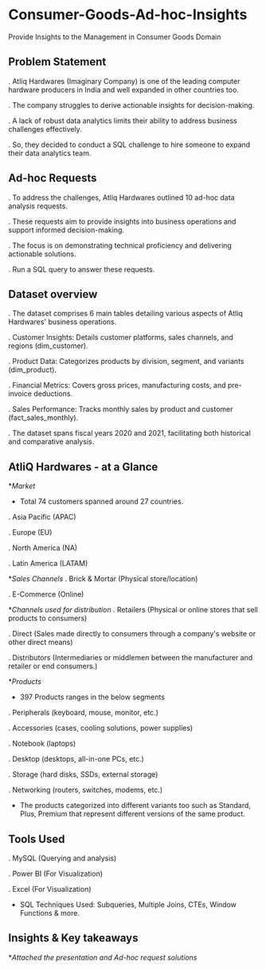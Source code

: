 # Consumer-Goods-Ad-hoc-Insights
Provide Insights to the Management in Consumer Goods Domain

## Problem Statement
. Atliq Hardwares (Imaginary Company) is one of the leading computer hardware producers in India and well expanded in other countries too.

. The company struggles to derive actionable insights for decision-making.

. A lack of robust data analytics limits their ability to address business challenges effectively.

. So, they decided to conduct a SQL challenge to hire someone to expand their data analytics team.

## Ad-hoc Requests
. To address the challenges, Atliq Hardwares outlined 10 ad-hoc data analysis requests.

. These requests aim to provide insights into business operations and support informed decision-making.

. The focus is on demonstrating technical proficiency and delivering actionable solutions.

. Run a SQL query to answer these requests.

## Dataset overview
. The dataset comprises 6 main tables detailing various aspects of Atliq Hardwares' business operations.

. Customer Insights: Details customer platforms, sales channels, and regions (dim_customer).

. Product Data: Categorizes products by division, segment, and variants (dim_product).

. Financial Metrics: Covers gross prices, manufacturing costs, and pre-invoice deductions.

. Sales Performance: Tracks monthly sales by product and customer (fact_sales_monthly).

. The dataset spans fiscal years 2020 and 2021, facilitating both historical and comparative analysis.

## AtliQ Hardwares - at a Glance
**Market*
- Total 74 customers spanned around 27 countries.

. Asia Pacific (APAC)

. Europe (EU)

. North America (NA)

. Latin America (LATAM)

**Sales Channels*
. Brick & Mortar (Physical store/location)

. E-Commerce (Online)

**Channels used for distribution*
. Retailers (Physical or online stores that sell products to consumers)

. Direct (Sales made directly to consumers through a company's website or other direct means)

. Distributors (Intermediaries or middlemen between the manufacturer and retailer or end consumers.)

**Products*
- 397 Products ranges in the below segments

. Peripherals (keyboard, mouse, monitor, etc.)

. Accessories (cases, cooling solutions, power supplies)

. Notebook (laptops)

. Desktop (desktops, all-in-one PCs, etc.)

. Storage (hard disks, SSDs, external storage)

. Networking (routers, switches, modems, etc.)

- The products categorized into different variants too such as Standard, Plus, Premium that represent different versions of the same product.

## Tools Used
. MySQL (Querying and analysis)

. Power BI (For Visualization)

. Excel (For Visualization)

- SQL Techniques Used: Subqueries, Multiple Joins, CTEs, Window Functions & more.


## Insights & Key takeaways
**Attached the presentation and Ad-hoc request solutions*

